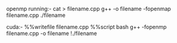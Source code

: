 openmp running:- cat > filename.cpp
                 g++ -o filename -fopenmap filename.cpp
                 ./filename

cuda:-  %%writefile filename.cpp
        %%script bash
        g++ -fopenmp filename.cpp -o filename
        !./filename
